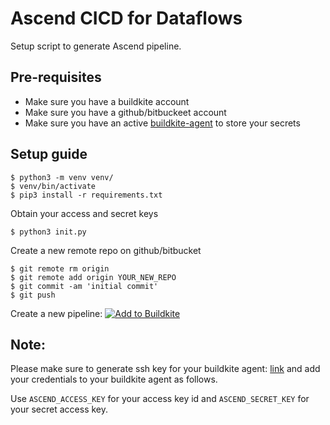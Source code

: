 # Ascend CICD for Dataflows

Setup script to generate Ascend pipeline. 

## Pre-requisites

* Make sure you have a buildkite account
* Make sure you have a github/bitbuckeet account
* Make sure you have an active [buildkite-agent](https://buildkite.com/docs/agent/v3) to store your secrets


## Setup guide

```
$ python3 -m venv venv/
$ venv/bin/activate
$ pip3 install -r requirements.txt
```

Obtain your access and secret keys
```
$ python3 init.py
```

Create a new remote repo on github/bitbucket
```
$ git remote rm origin
$ git remote add origin YOUR_NEW_REPO
$ git commit -am 'initial commit'
$ git push
```

Create a new pipeline: [![Add to Buildkite](https://buildkite.com/button.svg)](https://buildkite.com/new)

## Note:
Please make sure to generate ssh key for your buildkite agent: [link](https://buildkite.com/docs/agent/v3/ssh-keys) and add your credentials to your buildkite agent as follows.

Use `ASCEND_ACCESS_KEY` for your access key id and `ASCEND_SECRET_KEY` for your secret access key.